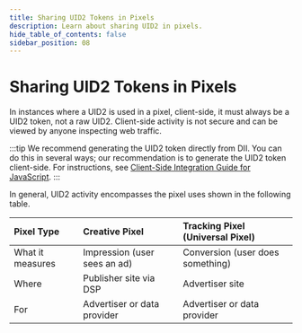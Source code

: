 ```yaml
---
title: Sharing UID2 Tokens in Pixels
description: Learn about sharing UID2 in pixels.
hide_table_of_contents: false
sidebar_position: 08
---
```


# Sharing UID2 Tokens in Pixels

In instances where a UID2 is used in a pixel, client-side, it must always be a UID2 token, not a raw UID2. Client-side activity is not secure and can be viewed by anyone inspecting web traffic.

:::tip
We recommend generating the UID2 token directly from DII. You can do this in several ways; our recommendation is to generate the UID2 token client-side. For instructions, see [Client-Side Integration Guide for JavaScript](../guides/publisher-client-side.md).
:::

In general, UID2 activity encompasses the pixel uses shown in the following table.

Pixel Type | Creative Pixel | Tracking Pixel (Universal Pixel) | 
| :--- | :--- | :--- |
| What it measures | Impression (user sees an ad) | Conversion (user does something) |
| Where | Publisher site via DSP |Advertiser site  |
| For | Advertiser or data provider | Advertiser or data provider |
